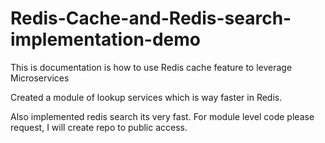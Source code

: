 # Redis-Cache-and-Redis-search-implementation-demo

This is documentation is how to use Redis cache feature to leverage Microservices

Created a module of lookup services which is way faster in Redis.

Also implemented redis search its very fast. For module level code please request, I will create repo to public access.